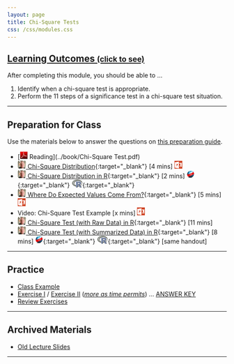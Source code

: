 ```yaml
---
layout: page
title: Chi-Square Tests
css: /css/modules.css
---
```


<div class="panel-group-ILOs">
  <div class="panel panel-default">
    <div class="panel-heading">
      <h2 class="panel-title">
        <a data-toggle="collapse" href="#ILOs">Learning Outcomes <small>(click to see)</small></a>
      </h2>
    </div>
    <div id="ILOs" class="panel-collapse collapse">
      <div class="panel-body">

<p>After completing this module, you should be able to ...</p>

<ol>
  <li> Identify when a chi-square test is appropriate.</li>
  <li> Perform the 11 steps of a significance test in a chi-square test situation.</li>
</ol>
      </div>
    </div>
  </div>
</div>

----

## Preparation for Class

Use the materials below to answer the questions on [this preparation guide](ChiSquare_Prep).

* [![PDF](../img/pdf.png) Reading](../book/Chi-Square Test.pdf)
* [![Vimeo](../img/dhovid.png) Chi-Square Distribution](https://vimeo.com/user45324800/chisqdist){:target="_blank"} [4 mins] [![PowerPoint](../img/ppt.png)](PPT/ChiSquare_PPT1.pptx)
* [![Vimeo](../img/dhovid.png) Chi-Square Distribution in R](https://vimeo.com/user45324800/chisqdistribution){:target="_blank"} [2 mins] [![Web](../img/web.png)](HO/ChiSquare_RHO1.html){:target="_blank"}  [![R](../img/Rlogo.png)](HO/ChiSquare_RHO1.R){:target="_blank"}
* [![Vimeo](../img/dhovid.png) Where Do Expected Values Come From?](https://vimeo.com/user45324800/chisqtest-expvals){:target="_blank"} [5 mins] [![PowerPoint](../img/ppt.png)](PPT/ChiSquare_PPT2.pptx)
* Video: Chi-Square Test Example [x mins] [![PowerPoint](../img/ppt.png)](PPT/ChiSquare_PPT2.pptx)
* [![Vimeo](../img/dhovid.png) Chi-Square Test (with Raw Data) in R](https://vimeo.com/user45324800/chisqraw-ex1){:target="_blank"} [11 mins]
* [![Vimeo](../img/dhovid.png) Chi-Square Test (with Summarized Data) in R](https://vimeo.com/user45324800/chisqsmrzd-ex1){:target="_blank"} [8 mins] [![Web](../img/web.png)](HO/ChiSquare_RHO2.html){:target="_blank"}  [![R](../img/Rlogo.png)](HO/ChiSquare_RHO2.R){:target="_blank"} [same handout]

----

## Practice

* [Class Example](CEx/ChiSquare_CExmpl)
* [Exercise I](CE/ChiSquare_CE1) / [Exercise II](CE/ChiSquare_CE2) ([*more as time permits*](CE/ChiSquare_CE3)) ... [ANSWER KEY](CE/KEY_ChiSquare_CE)
* [Review Exercises](RE/ChiSquare_RevEx)

----

## Archived Materials

* [Old Lecture Slides](PPT/ChiSquare_PPT_old.pptx)

----
